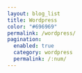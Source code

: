 ```yaml
---
layout: blog_list
title: Wordpress
color: "#696969"
permalink: /wordpress/
pagination:
  enabled: true
  category: wordpress
  permalink: /:num/
---
```


